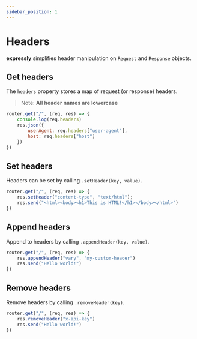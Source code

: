 ```yaml
---
sidebar_position: 1
---
```


# Headers

**expressly** simplifies header manipulation on `Request` and `Response` objects.

## Get headers

The `headers` property stores a map of request (or response) headers. 

> Note: **All header names are lowercase**

```javascript
router.get("/", (req, res) => {
    console.log(req.headers)
    res.json({
        userAgent: req.headers["user-agent"],
        host: req.headers["host"]
    })
})
```

## Set headers

Headers can be set by calling `.setHeader(key, value)`.

```javascript
router.get("/", (req, res) => {
    res.setHeader("content-type", "text/html");
    res.send("<html><body><h1>This is HTML!</h1></body></html>")
})
```

## Append headers

Append to headers by calling `.appendHeader(key, value)`.

```javascript
router.get("/", (req, res) => {
    res.appendHeader("vary", "my-custom-header")
    res.send("Hello world!")
})
```

## Remove headers

Remove headers by calling `.removeHeader(key)`.

```javascript
router.get("/", (req, res) => {
    res.removeHeader("x-api-key")
    res.send("Hello world!")
})
```

